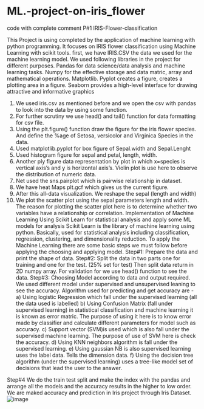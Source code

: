 # ML.-project-on-iris_flower
code with complete comment
P#1 
IRIS-Flower-classification

This Project is using completed by the application of machine learning with python programming.
It focuses on IRIS flower classification using Machine Learning with scikit tools.
first, we have IRIS.CSV the data we used for the machine learning model. 
We used following libraries in the project for different purposes.
Pandas for data science/data analysis and machine learning tasks.
Numpy for the effective storage and data matric, array and mathematical operations.
Matplotlib. Pyplot creates a figure, creates a plotting area in a figure.
Seaborn provides a high-level interface for drawing attractive and informative graphics
1.	We used iris.csv as mentioned before and we open the csv with pandas to look into the data by using some function.
2.	For further scrutiny we use head() and tail() function for data formatting for csv file.
3.	Using the plt.figure() function draw the figure for the iris flower species. And define the %age of Setosa, versicolor and Virginica Species in the data.  
4.	Used matplotlib.pyplot for box figure of Sepal.width and Sepal.Lenght 
5.	Used histogram figure for sepal and petal, length, width.
6.	Another ply figure data representation by plot in which x=species is vertical axis’s and y is horizontal axis’s. Violin plot is use here to observe the distribution of numeric data.
7.	Net used the sns.pairplot which is pairwise relationship in dataset.
8.	We have heat Maps plt.gcf which gives us the current figure. 
9.	After this all-data visualization. We reshape the sepal (length and width)
10.	We plot the scatter plot using the sepal parameters length and width. The reason for plotting the scatter plot here is to determine whether two variables have a relationship or correlation.
Implementation of Machine Learning 
Using Scikit Learn for statistical analysis and apply some ML models for analysis
Scikit Learn is the library of machine learning using python. Basically, used for statistical analysis including classification, regression, clustering, and dimensionality reduction.
To apply the Machine Learning there are some basic steps we must follow before applying the choosing and applying model.
Step#1: Prepare the data and print the shape of data.
Step#2: Split the data in two parts one for training and one for the test. (25% set for test)
Then split data return in 2D numpy array.
For validation for we use head() function to see the data.
Step#3: Choosing Model according to data and output required. 
We used different model under supervised and unsupervised leaning to see the accuracy.
Algorithm used for predicting and get accuracy are -
a)	Using logistic Regression which fall under the supervised learning (all the data used is labelled)
b)	Using Confusion Matrix (fall under supervised learning) in statistical classification and machine learning it is known as error matric. The purpose of using it here is to know error made by classifier and calculate different parameters for model such as accuracy.
c)	Support vector (SVM)is used which is also fall under the supervised machine learning. The purpose of use of SVM here is check the accuracy.
d)	Using KNN neighbors algorithm is fall under the supervised learning.
e)	Using gaussian NB is also supervised learning uses the label data. Tells the dimension data.
f)	Using the decision tree algorithm (under the supervised learning) uses a tree-like model set of decisions that lead the user to the answer.

Step#4 
We do the train test split and make the index with the pandas and arrange all the models and the accuracy results in the higher to low order. 
We are maked accuracy and prediction in Iris project through Iris Dataset.
![image](https://user-images.githubusercontent.com/87109729/173429358-58efb44f-d09f-47c3-b6f4-a4106b72322c.png)
